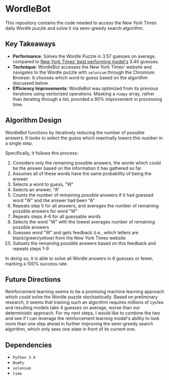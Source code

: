 # WordleBot

This repository contains the code needed to access the New York Times daily Wordle puzzle and solve it via semi-greedy search algorithm. 

## Key Takeaways

- **Performance**: Solves the Wordle Puzzle in 3.57 guesses on average, compared to [New York Times' best performing model's](https://www.nytimes.com/2022/08/17/upshot/wordle-wordlebot-new.html#:~:text=Only%20slightly.,more%20times%20in%20hard%20mode.) 3.40 guesses.
- **Technique**: WordleBot accesses the New York Times' website and navigates to the Wordle puzzle with `selenium` through the Chromium Browser. It chooses which word to guess based on the algorithm discussed below.
- **Efficiency Improvements**: WordleBot was optimized from its previous iterations using vectorized operations. Masking a `numpy` array, rather than iterating through a list, provided a 90% improvement in processing time. 

## Algorithm Design

WordleBot functions by iteratively reducing the number of possible answers. It looks to select the guess which maximally lowers this number in a single step. 

Specifically, it follows this process:

1) Considers only the remaining possible answers, the words which could be the answer based on the information it has gathered so far. 
2) Assumes all of these words have the same probability of being the answer
3) Selects a word to guess, "W"
4) Selects an answer, "A"
5) Counts the number of remaining possible answers if it had guessed word "W" and the answer had been "A"
6) Repeats step 5 for all answers, and averages the number of remaining possible answers for word "W"
7) Repeats steps 4-6 for all guessable words
8) Selects the word "W" with the lowest averages number of remaining possible answers
9) Guesses word "W" and gets feedback (i.e., which letters are black/green/yellow) from the New York Times website
10) Subsets the remaining possible answers based on this feedback and repeats steps 1-9

In doing so, it is able to solve all Wordle answers in 6 guesses or fewer, marking a 100% success rate.

## Future Directions

Reinforcement learning seems to be a promising machine learning approach which could solve the Wordle puzzle stochastically. Based on preliminary research, it seems that training such an algorithm requires millions of cycles and resulting models take 4 guesses on average, worse than our deterministic approach. For my next steps, I would like to combine the two and see if I can leverage the reinforcement learning model's ability to look more than one step ahead in further improving the semi-greedy search algorithm, which only sees one state in front of its current one. 

## Dependencies

- `Python 3.9`
- `NumPy`
- `selenium`
- `time`


